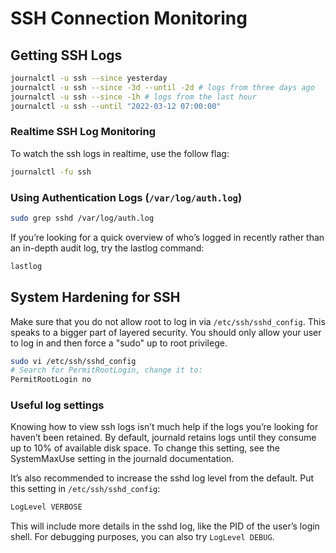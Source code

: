 
# SSH Connection Monitoring

## Getting SSH Logs

```bash
journalctl -u ssh --since yesterday
journalctl -u ssh --since -3d --until -2d # logs from three days ago
journalctl -u ssh --since -1h # logs from the last hour
journalctl -u ssh --until "2022-03-12 07:00:00"
```

### Realtime SSH Log Monitoring

To watch the ssh logs in realtime, use the follow flag:
```bash
journalctl -fu ssh
```

### Using Authentication Logs (`/var/log/auth.log`)

```bash
sudo grep sshd /var/log/auth.log
```
If you’re looking for a quick overview of who’s logged in recently rather than an in-depth audit log, try the lastlog command:

```bash
lastlog
```

## System Hardening for SSH
Make sure that you do not allow root to log in via `/etc/ssh/sshd_config`.
This speaks to a bigger part of layered security.
You should only allow your user to log in and then force a "sudo" up to root privilege.
```bash
sudo vi /etc/ssh/sshd_config
# Search for PermitRootLogin, change it to:
PermitRootLogin no
```


### Useful log settings

Knowing how to view ssh logs isn’t much help if the logs you’re looking for haven’t been retained.
By default, journald retains logs until they consume up to 10% of available disk space.
To change this setting, see the SystemMaxUse setting in the journald documentation.

It’s also recommended to increase the sshd log level from the default.
Put this setting in `/etc/ssh/sshd_config`:
```sh
LogLevel VERBOSE
```

This will include more details in the sshd log, like the PID of the user’s login shell.
For debugging purposes, you can also try `LogLevel DEBUG`.


